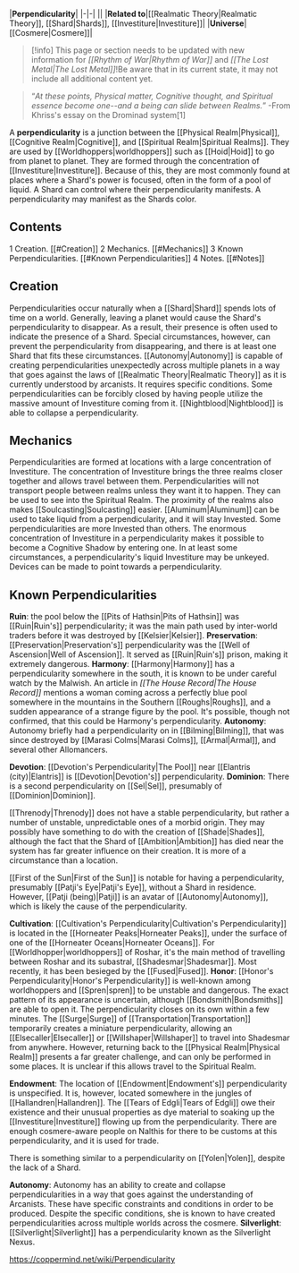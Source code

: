 |**Perpendicularity**|
|-|-|
||
|**Related to**|[[Realmatic Theory\|Realmatic Theory]], [[Shard\|Shards]], [[Investiture\|Investiture]]|
|**Universe**|[[Cosmere\|Cosmere]]|

> [!info] This page or section needs to be updated with new information for *[[Rhythm of War\|Rhythm of War]]* and *[[The Lost Metal\|The Lost Metal]]*!Be aware that in its current state, it may not include all additional content yet.

>“*At these points, Physical matter, Cognitive thought, and Spiritual essence become one--and a being can slide between Realms.*”
\-From Khriss's essay on the Drominad system[1]


A **perpendicularity** is a junction between the [[Physical Realm\|Physical]], [[Cognitive Realm\|Cognitive]], and [[Spiritual Realm\|Spiritual Realms]]. They are used by [[Worldhoppers\|worldhoppers]] such as [[Hoid\|Hoid]] to go from planet to planet. They are formed through the concentration of [[Investiture\|Investiture]]. Because of this, they are most commonly found at places where a Shard's power is focused, often in the form of a pool of liquid. A Shard can control where their perpendicularity manifests. A perpendicularity may manifest as the Shards color.

## Contents

1 Creation. [[#Creation]] 
2 Mechanics. [[#Mechanics]] 
3 Known Perpendicularities. [[#Known Perpendicularities]] 
4 Notes. [[#Notes]] 


## Creation
Perpendicularities occur naturally when a [[Shard\|Shard]] spends lots of time on a world. Generally, leaving a planet would cause the Shard's perpendicularity to disappear. As a result, their presence is often used to indicate the presence of a Shard. Special circumstances, however, can prevent the perpendicularity from disappearing, and there is at least one Shard that fits these circumstances. [[Autonomy\|Autonomy]] is capable of creating perpendicularities unexpectedly across multiple planets in a way that goes against the laws of [[Realmatic Theory\|Realmatic Theory]] as it is currently understood by arcanists. It requires specific conditions.
Some perpendicularities can be forcibly closed by having people utilize the massive amount of Investiture coming from it. [[Nightblood\|Nightblood]] is able to collapse a perpendicularity.

## Mechanics
Perpendicularities are formed at locations with a large concentration of Investiture. The concentration of Investiture brings the three realms closer together and allows travel between them. Perpendicularities will not transport people between realms unless they want it to happen. They can be used to see into the Spiritual Realm. The proximity of the realms also makes [[Soulcasting\|Soulcasting]] easier.
[[Aluminum\|Aluminum]] can be used to take liquid from a perpendicularity, and it will stay Invested. Some perpendicularities are more Invested than others. The enormous concentration of Investiture in a perpendicularity makes it possible to become a Cognitive Shadow by entering one. In at least some circumstances, a perpendicularity's liquid Investiture may be unkeyed. Devices can be made to point towards a perpendicularity.

## Known Perpendicularities

**Ruin**: the pool below the [[Pits of Hathsin\|Pits of Hathsin]] was [[Ruin\|Ruin's]] perpendicularity; it was the main path used by inter-world traders before it was destroyed by [[Kelsier\|Kelsier]].
**Preservation**: [[Preservation\|Preservation's]] perpendicularity was the [[Well of Ascension\|Well of Ascension]]. It served as [[Ruin\|Ruin's]] prison, making it extremely dangerous.
**Harmony**: [[Harmony\|Harmony]] has a perpendicularity somewhere in the south, it is known to be under careful watch by the Malwish. An article in *[[The House Record\|The House Record]]* mentions a woman coming across a perfectly blue pool somewhere in the mountains in the Southern [[Roughs\|Roughs]], and a sudden appearance of a strange figure by the pool. It's possible, though not confirmed, that this could be Harmony's perpendicularity.
**Autonomy**: Autonomy briefly had a perpendicularity on in [[Bilming\|Bilming]], that was since destroyed by [[Marasi Colms\|Marasi Colms]], [[Armal\|Armal]], and several other Allomancers.

**Devotion**: [[Devotion's Perpendicularity\|The Pool]] near [[Elantris (city)\|Elantris]] is [[Devotion\|Devotion's]] perpendicularity.
**Dominion**: There is a second perpendicularity on [[Sel\|Sel]], presumably of [[Dominion\|Dominion]].

[[Threnody\|Threnody]] does not have a stable perpendicularity, but rather a number of unstable, unpredictable ones of a morbid origin. They may possibly have something to do with the creation of [[Shade\|Shades]], although the fact that the Shard of [[Ambition\|Ambition]] has died near the system has far greater influence on their creation. It is more of a circumstance than a location.

[[First of the Sun\|First of the Sun]] is notable for having a perpendicularity, presumably [[Patji's Eye\|Patji's Eye]], without a Shard in residence. However, [[Patji (being)\|Patji]] is an avatar of [[Autonomy\|Autonomy]], which is likely the cause of the perpendicularity.

**Cultivation**: [[Cultivation's Perpendicularity\|Cultivation's Perpendicularity]] is located in the [[Horneater Peaks\|Horneater Peaks]], under the surface of one of the [[Horneater Oceans\|Horneater Oceans]]. For [[Worldhopper\|worldhoppers]] of Roshar, it's the main method of travelling between Roshar and its subastral, [[Shadesmar\|Shadesmar]]. Most recently, it has been besieged by the [[Fused\|Fused]].
**Honor**: [[Honor's Perpendicularity\|Honor's Perpendicularity]] is well-known among worldhoppers and [[Spren\|spren]] to be unstable and dangerous. The exact pattern of its appearance is uncertain, although [[Bondsmith\|Bondsmiths]] are able to open it. The perpendicularity closes on its own within a few minutes.
The [[Surge\|Surge]] of [[Transportation\|Transportation]] temporarily creates a miniature perpendicularity, allowing an [[Elsecaller\|Elsecaller]] or [[Willshaper\|Willshaper]] to travel into Shadesmar from anywhere. However, returning back to the [[Physical Realm\|Physical Realm]] presents a far greater challenge, and can only be performed in some places. It is unclear if this allows travel to the Spiritual Realm.

**Endowment**: The location of [[Endowment\|Endowment's]] perpendicularity is unspecified. It is, however, located somewhere in the jungles of [[Hallandren\|Hallandren]]. The [[Tears of Edgli\|Tears of Edgli]] owe their existence and their unusual properties as dye material to soaking up the [[Investiture\|Investiture]] flowing up from the perpendicularity. There are enough cosmere-aware people on Nalthis for there to be customs at this perpendicularity, and it is used for trade.

There is something similar to a perpendicularity on [[Yolen\|Yolen]], despite the lack of a Shard.

**Autonomy**: Autonomy has an ability to create and collapse perpendicularities in a way that goes against the understanding of Arcanists. These have specific constraints and conditions in order to be produced. Despite the specific conditions, she is known to have created perpendicularities across multiple worlds across the cosmere.
**Silverlight**: [[Silverlight\|Silverlight]] has a perpendicularity known as the Silverlight Nexus.


https://coppermind.net/wiki/Perpendicularity